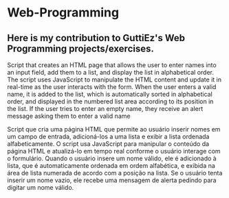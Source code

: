# Web-Programming
Here is my contribution to GuttiEz's Web Programming projects/exercises.
--
Script that creates an HTML page that allows the user to enter names into an input field, add them to a list, and display the list in alphabetical order. The script uses JavaScript to manipulate the HTML content and update it in real-time as the user interacts with the form. When the user enters a valid name, it is added to the list, which is automatically sorted in alphabetical order, and displayed in the numbered list area according to its position in the list. If the user tries to enter an empty name, they receive an alert message asking them to enter a valid name

Script que cria uma página HTML que permite ao usuário inserir nomes em um campo de entrada, adicioná-los a uma lista e exibir
 a lista ordenada alfabeticamente. O script usa JavaScript para manipular o conteúdo da página HTML e atualizá-lo em tempo real
 conforme o usuário interage com o formulário. Quando o usuário insere um nome válido, ele é adicionado à lista, que é automaticamente
 ordenada em ordem alfabética, e exibida na área de lista numerada de acordo com a posição na lista. Se o usuário tenta inserir um nome
 vazio, ele recebe uma mensagem de alerta pedindo para digitar um nome válido.
